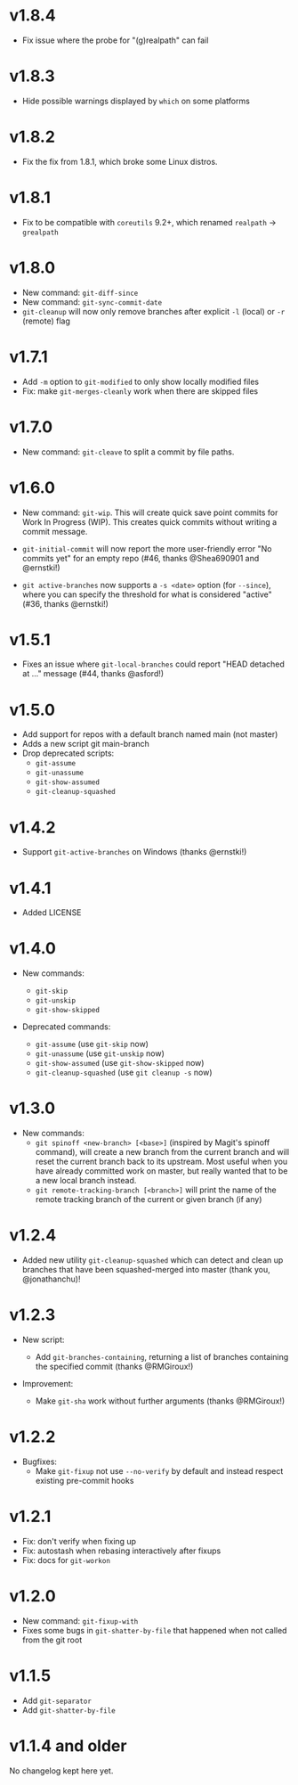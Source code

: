 # v1.8.4

- Fix issue where the probe for "(g)realpath" can fail

# v1.8.3

- Hide possible warnings displayed by `which` on some platforms

# v1.8.2

- Fix the fix from 1.8.1, which broke some Linux distros.

# v1.8.1

- Fix to be compatible with `coreutils` 9.2+, which renamed `realpath` → `grealpath`

# v1.8.0

- New command: `git-diff-since`
- New command: `git-sync-commit-date`
- `git-cleanup` will now only remove branches after explicit `-l` (local) or `-r` (remote) flag

# v1.7.1

- Add `-m` option to `git-modified` to only show locally modified files
- Fix: make `git-merges-cleanly` work when there are skipped files

# v1.7.0

- New command: `git-cleave` to split a commit by file paths.

# v1.6.0

- New command: `git-wip`. This will create quick save point
  commits for Work In Progress (WIP). This creates quick commits
  without writing a commit message.

- `git-initial-commit` will now report the more user-friendly error "No commits
  yet" for an empty repo (#46, thanks @Shea690901 and @ernstki!)

- `git active-branches` now supports a `-s <date>` option (for `--since`),
  where you can specify the threshold for what is considered "active" (#36,
  thanks @ernstki!)


# v1.5.1

- Fixes an issue where `git-local-branches` could report "HEAD detached at ..."
  message (#44, thanks @asford!)

# v1.5.0

- Add support for repos with a default branch named main (not master)
- Adds a new script git main-branch
- Drop deprecated scripts:
  * `git-assume`
  * `git-unassume`
  * `git-show-assumed`
  * `git-cleanup-squashed`

# v1.4.2

- Support `git-active-branches` on Windows (thanks @ernstki!)

# v1.4.1

- Added LICENSE

# v1.4.0

- New commands:
  * `git-skip`
  * `git-unskip`
  * `git-show-skipped`

- Deprecated commands:
  * `git-assume` (use `git-skip` now)
  * `git-unassume` (use `git-unskip` now)
  * `git-show-assumed` (use `git-show-skipped` now)
  * `git-cleanup-squashed` (use `git cleanup -s` now)

# v1.3.0

- New commands:
  * `git spinoff <new-branch> [<base>]` (inspired by Magit's spinoff command),
    will create a new branch from the current branch and will reset the current
    branch back to its upstream. Most useful when you have already committed
    work on master, but really wanted that to be a new local branch instead.
  * `git remote-tracking-branch [<branch>]` will print the name of the remote
    tracking branch of the current or given branch (if any)

# v1.2.4

- Added new utility `git-cleanup-squashed` which can detect and clean up
  branches that have been squashed-merged into master (thank you,
  @jonathanchu)!

# v1.2.3

- New script:
  * Add `git-branches-containing`, returning a list of branches containing the
    specified commit (thanks @RMGiroux!)

- Improvement:
  * Make `git-sha` work without further arguments (thanks @RMGiroux!)

# v1.2.2

- Bugfixes:
  * Make `git-fixup` not use `--no-verify` by default and instead respect
    existing pre-commit hooks

# v1.2.1

- Fix: don't verify when fixing up
- Fix: autostash when rebasing interactively after fixups
- Fix: docs for `git-workon`

# v1.2.0

- New command: `git-fixup-with`
- Fixes some bugs in `git-shatter-by-file` that happened when not called from
  the git root

# v1.1.5

- Add `git-separator`
- Add `git-shatter-by-file`

# v1.1.4 and older

No changelog kept here yet.
